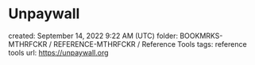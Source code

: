 # Unpaywall

created: September 14, 2022 9:22 AM (UTC)
folder: BOOKMRKS-MTHRFCKR / REFERENCE-MTHRFCKR / Reference Tools
tags: reference tools
url: https://unpaywall.org